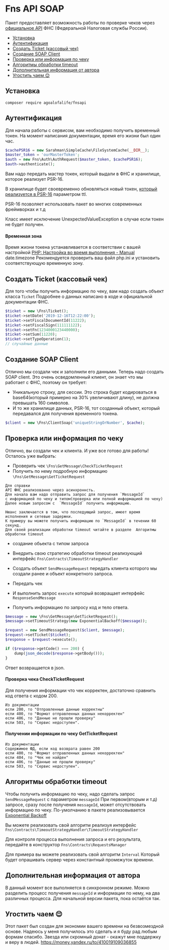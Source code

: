 # Fns API SOAP
Пакет предоставляет возможность работы по проверке чеков через [официальное API](https://www.nalog.ru/files/kkt/pdf/%D0%A2%D0%B5%D1%85%D0%BD%D0%B8%D1%87%D0%B5%D1%81%D0%BA%D0%B8%D0%B5%20%D1%83%D1%81%D0%BB%D0%BE%D0%B2%D0%B8%D1%8F%20%D0%B8%D1%81%D0%BF%D0%BE%D0%BB%D1%8C%D0%B7%D0%BE%D0%B2%D0%B0%D0%BD%D0%B8%D1%8F.pdf) ФНС (Федеральной Налоговая службы России).


- [Установка](#Installation)
- [Аутентификация](#auth)
- [Создать Ticket (кассовый чек)](#create_ticket)
- [Создание SOAP Client](#create_soap_client)
- [Проверка или информация по чеку](#check_or_info_ticket)
- [Алгоритмы обработки timeout](#strategy_timout)
- [Дополнительная информация от автора](#note_from_author)
- [Угостить чаем 😌](#donate)

<a name="Installation"></a>
## Установка
`composer require agoalofalife/fnsapi`

<a name="auth"></a>

## Аутентификация
Для начала работы с сервисом, вам необходимо получить временный токен.
На момент написания документации, время его жизни был один час.

```php
$cachePSR16 = new Sarahman\SimpleCache\FileSystemCache(__DIR__);
$master_token = 'ourMasterToken';
$auth = new Fns\Auth\AuthRequest($master_token, $cachePSR16);
$auth->authenticate();
```

Вам надо передать мастер токен, который выдали в ФНС и  хранилище, которое реализует PSR-16.

В хранилище будет своевременно обновляться новый токен,  [который реализуется в PSR-16](https://github.com/php-fig/simple-cache/blob/master/src/CacheInterface.php#L34) параметром ttl.

PSR-16 позволяет использовать пакет во многих современных фреймворках и т.д

Класс имеет исключение UnexpectedValueException  в случае если токен не будет получен.

#### Временная зона
Время жизни токена устанавливается в соответствии с вашей настройкой [PHP: Настройка во время выполнения - Manual](https://www.php.net/manual/ru/datetime.configuration.php#ini.date.timezone)
date.timezone
Рекомендуется проверить ваш файл php.ini и установить соответствующую временную зону.

<a name="create_ticket"></a>
##  Создать Ticket (кассовый чек)
Для того чтобы получить информацию по чеку, вам надо создать объект класса `Ticket`
Подробнее о данных написано в коде и официальной документации ФНС.

```php
$ticket = new \Fns\Ticket();
$ticket->setDate('2019-12-16T12:22:00');
$ticket->setFiscalDocumentId(11222);
$ticket->setFiscalSign(111111122);
$ticket->setFn(1234000123440000);
$ticket->setSum(11220);
$ticket->setTypeOperation(1);
// случайные данные
```
<a name="create_soap_client"></a>
## Создание SOAP Client
Отлично мы создали чек и заполнили его данными. 
Теперь надо создать SOAP client.
Это очень осведомленный клиент, он знает что мы работает с ФНС, поэтому он требует:
- Уникальную строку, для сессии. Это строка будет кодироваться  в base64(который примерно на 30% увеличивают длину), не должна превышать 160 символов.
- И то же хранилище данных, PSR-16, тот созданный объект, который передавался для получения временного токена.

```php
$client = new \Fns\ClientSoap('uniqueStringOrNumber', $cache);
```
<a name="check_or_info_ticket"></a>
## Проверка или информация по чеку
Отлично, вы создали чек и клиента.
И уже все готово для работы!
Осталось уже выбрать:
- Проверить чек `\Fns\GetMessage\CheckTicketRequest`
- Получить по нему подробную информацию `\Fns\GetMessage\GetTicketRequest`


```
Для справки
API ФНС реализованно через асинхроннсть.
Для начала вам надо отправить запрос для получения `MessageId`
с информацией по чеку и типом(проверка или полной информацией по чеку)
Далее новым запросом с  `MessageId` получить информацию.

Нюанс заключается в том, что последующий запрос, имеет время исполнения и сетевые задержки.
К примеру вы можете получить информацию по `MessageId` в течении 60 секунд.
Для своей реализации обработки timeout читайте в разделе  Алгоритмы обработки timeout
```

- создание обьекта с типом запроса
- Внедрить свою стратегию обработки timeout реализующий интерфейс  `Fns\Contracts\TimeoutStrategyHandler`

- Создать объект `SendMessageRequest` передать клиента которого мы создали ранее и объект конкретного запроса.
- Передать чек
- И выполнить запрос `execute` который возвращает интерфейс `ResponseSendMessage`
- Получить информацию по запросу код и тело ответа.

```php
$message = new \Fns\GetMessage\GetTicketRequest();
$message->setTimeoutStrategy(new ExponentialBackoff($message));

$request = new SendMessageRequest($client, $message);
$request->setTicket($ticket);
$response = $request->execute();

if ($response->getCode() === 200) {
    dump(json_decode($response->getBody()));
}
```

Ответ возвращается в json.

####  Проверка чека  CheckTicketRequest
Для получения информации что чек корректен, достаточно сравнить код ответа с кодом 200.

```
Из документации
если 200, то "Отправленные данные корректны"
если 400, то "Формат отправленных данных некорректен"
если 406, то "Данные не прошли проверку"
если 503, то "Сервис недоступен".
```

#### Получении информации по чеку GetTicketRequest

```
Из документации
Содержимое ФД, если код возврата равен 200
если 400, то "Формат отправленных данных некорректен"
если 404, то "Чек не найден"
если 406, то "Данные не прошли проверку"
если 503, то "Сервис недоступен".
```
<a name="strategy_timout"></a>
## Алгоритмы обработки timeout
Чтобы получить информацию по чеку, надо сделать запрос `SendMessageRequest` c параметром `messageId`
При первом(вторым и т.д) запросе, сразу после получения `messageId`, может отсутствовать информацию по чеку.
По-умолчанию в пакете реализовывается [Exponential Backoff](https://ru.wikipedia.org/wiki/%D0%9D%D0%BE%D1%80%D0%BC%D0%B0%D0%BB%D1%8C%D0%BD%D0%BE%D0%B5_%D1%80%D0%B0%D1%81%D0%BF%D1%80%D0%B5%D0%B4%D0%B5%D0%BB%D0%B5%D0%BD%D0%B8%D0%B5)

Вы можете реализовать свой алгоритм реализуя интерфейс `Fns\Contracts\TimeoutStrategyHandler\TimeoutStrategyHandler`

Для контроля процесса выполнения запроса и его результата, передайте в конструктор `Fns\Contracts\RequestsManager`

Для примера вы можете реализовать свой алгоритм `Interval`
Который будет опрашивать сервер через константный промежуток времени.

<a name="note_from_author"></a>
## Дополнительная информация от автора
В данный момент все выполняется в синхронном режиме.
 Можно разделить процесс получения `messageId` и информации по нему, на два различных процесса.
Для начальной версии пакета, пока остаётся так.

<a name="donate"></a>
##  Угостить чаем 😌
Этот пакет был создан для экономии вашего времени на безвозмездной основе.
Надеюсь у меня получилось это сделать и я буду рад любым формам спасибо.
Звезда или скромный донат - окажут мне поддержку и веру в людей.
https://money.yandex.ru/to/410019109036855
